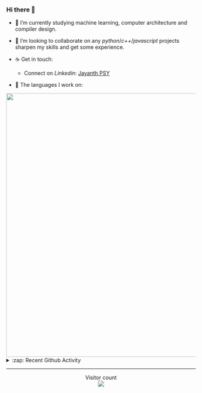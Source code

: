 ### Hi there 👋

- 🌱 I’m currently studying machine learning, computer architecture and compiler design.

- 👯 I’m looking to collaborate on any *python*/*c++*/*javascript* projects sharpen my skills and get some experience.

- ☕ Get in touch:
  +  Connect on *Linkedin*: [Jayanth PSY](https://www.linkedin.com/in/jayanth-p-b3924812a/)

<!--- ⚡ Fun fact: *Python* is older than *C++* and *Java*. -->

- :memo: The languages I work on: 

<img src="https://wakatime.com/share/@j_tesla/bdf4246a-6e44-4441-87e6-ea13fc96a824.png" width="700"/>

<details>
  <summary>:zap: Recent Github Activity</summary>
  
<!--START_SECTION:activity-->
1. 🎉 Merged PR [#55](https://github.com/j-tesla/blog-list-frontend/pull/55) in [j-tesla/blog-list-frontend](https://github.com/j-tesla/blog-list-frontend)
2. 🎉 Merged PR [#12](https://github.com/j-tesla/online-judges/pull/12) in [j-tesla/online-judges](https://github.com/j-tesla/online-judges)
3. 🎉 Merged PR [#46](https://github.com/j-tesla/blog-list/pull/46) in [j-tesla/blog-list](https://github.com/j-tesla/blog-list)
4. 🎉 Merged PR [#13](https://github.com/j-tesla/online-judges/pull/13) in [j-tesla/online-judges](https://github.com/j-tesla/online-judges)
5. 🎉 Merged PR [#49](https://github.com/j-tesla/blog-list-frontend/pull/49) in [j-tesla/blog-list-frontend](https://github.com/j-tesla/blog-list-frontend)
<!--END_SECTION:activity-->

</details>

-----

<p align="center"> 
  Visitor count<br>
  <img src="https://profile-counter.glitch.me/j-tesla/count.svg" />
</p>












<!--
**j-tesla/j-tesla** is a ✨ _special_ ✨ repository because its `README.md` (this file) appears on your GitHub profile.

Here are some ideas to get you started:

- 🔭 I’m currently working on ...
- 🌱 I’m currently learning ...
- 👯 I’m looking to collaborate on ...
- 🤔 I’m looking for help with ...
- 💬 Ask me about ...
- 📫 How to reach me: ...
- 😄 Pronouns: ...
- ⚡ Fun fact: ...
-->

